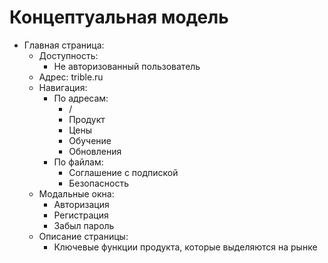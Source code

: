 # Концептуальная модель

* Главная страница:
  * Доступность:
    * Не авторизованный пользователь
  * Адрес: trible.ru
  * Навигация:
    * По адресам:
      * /
      * Продукт
      * Цены
      * Обучение
      * Обновления
    * По файлам:
      * Соглашение с подпиской
      * Безопасность
  * Модальные окна:
    * Авторизация
    * Регистрация
    * Забыл пароль
  * Описание страницы:
    * Ключевые функции продукта, которые выделяются на рынке
